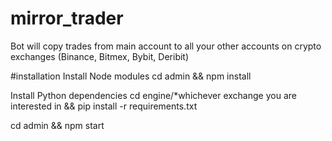# mirror_trader
Bot will copy trades from main account to all your other accounts on crypto exchanges (Binance, Bitmex, Bybit, Deribit)

#installation
Install Node modules
cd admin && npm install

Install Python dependencies
cd engine/*whichever exchange you are interested in && pip install -r requirements.txt

cd admin && npm start
